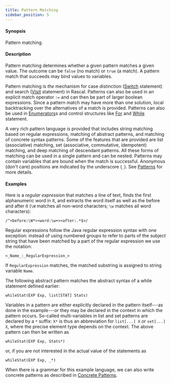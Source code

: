 ```yaml
---
title: Pattern Matching
sidebar_position: 5
---
```


#### Synopsis

Pattern matching.

#### Description

Pattern matching determines whether a given pattern matches a given value. 
The outcome can be `false` (no match) or `true` (a match). A pattern match that succeeds may bind values to variables.

Pattern matching is _the_ mechanism for case distinction 
([Switch](../../Rascal/Statements/Switch/index.md) statement) and search ([Visit](../../Rascal/Expressions/Visit/index.md) statement) in Rascal. 
Patterns can also be used in an explicit match operator `:=` and can then be part of larger boolean expressions. 
Since a pattern match may have more than one solution, local backtracking over the alternatives of a match is provided. 
Patterns can also be used in [Enumerators](../../Rascal/Expressions/Values/Boolean/Enumerator/index.md)s and control structures like 
[For](../../Rascal/Statements/For/index.md) and [While](../../Rascal/Statements/While/index.md) statement.

A very rich pattern language is provided that includes string matching based on regular expressions, 
matching of abstract patterns, and matching of concrete syntax patterns. 
Some of the features that are provided are list (associative) matching, 
set (associative, commutative, idempotent) matching, and deep matching of descendant patterns. 
All these forms of matching can be used in a single pattern and can be nested. 
Patterns may contain variables that are bound when the match is successful. 
Anonymous (don't care) positions are indicated by the underscore (`_`). 
See [Patterns](../../Rascal/Patterns/index.md) for more details.

#### Examples

Here is a _regular expression_ that matches a line of text, finds the first alphanumeric word in it, and extracts the word itself as well as the before and after it (`\W` matches all non-word characters; `\w` matches all word characters):

```rascal
/^<before:\W*><word:\w+><after:.*$>/
```

Regular expressions follow the Java regular expression syntax with one exception: instead of using numbered groups to refer to parts of the subject string that have been matched by a part of the regular expression we use the notation:

```rascal
<_Name_:_RegularExpression_>
```

If `RegularExpression` matches, the matched substring is assigned to string variable `Name`.

The following abstract pattern matches the abstract syntax of a while statement defined earlier:

```rascal
whileStat(EXP Exp, list[STAT] Stats)
```

Variables in a pattern are either explicitly declared in the pattern itself---as done in the example---or they may be declared in the context in which the pattern occurs. So-called multi-variables in list and set patterns are declared by a `*` suffix: `X*` is thus 
an abbreviation for `list[...] X` or `set[...] X`, where the precise element type depends on the context. The above pattern can then be written as

```rascal
whileStat(EXP Exp, Stats*)
```
or, if you are not interested in the actual value of the statements as

```rascal
whileStat(EXP Exp, _*)
```

When there is a grammar for this example language, we can also write concrete patterns as described in
[Concrete Patterns](../../Rascal/Patterns/Concrete/index.md).




